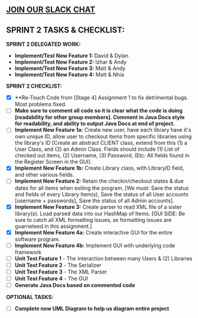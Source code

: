 [JOIN OUR SLACK CHAT](https://hooniganteam.slack.com/messages/general/)
------------------------------------------------------

SPRINT 2 TASKS & CHECKLIST:
----------
**SPRINT 2 DELEGATED WORK:**
- **Implement/Test New Feature 1:** David & Dylan 
- **Implement/Test New Feature 2:** Izhar & Andy
- **Implement/Test New Feature 3:** Matt & Andy
- **Implement/Test New Feature 4:** Matt & Nhia

**SPRINT 2 CHECKLIST:**
- [X] **Re-Touch Code from [Stage 4] Assignment 1 to fix detrimental bugs. Most problems fixed.
- [ ] **Make sure to comment all code so it is clear what the code is doing [readability for other group members]. Comment in Java Docs style for readability, and ability to output Java Docs at end of project.**
- [ ] **Implement New Feature 1a:** Create new user, have each library have it's own unique ID, allow user to checkout items from specific libraries using the library's ID [Create an abstract CLIENT class, extend from this (1) a User Class, and (2) an Admin Class. Fields should include (1) List of checked out items, (2) Username, (3) Password, (Etc: All fields found in the Register Screen in the GUI).
- [X] **Implement New Feature 1b:** Create Library class, with LibraryID field, and other various fields.
- [ ] **Implement New Feature 2:** Retain the checkin/checkout states & due dates for all items when exiting the program. [We must: Save the status and fields of every Library Item(s), Save the status of all User accounts [username + passwords], Save the status of all Admin accounts].
- [X] **Implement New Feature 3:** Create parser to read XML file of a sister library(s). Load parsed data into our HashMap of Items. [GUI SIDE: Be sure to catch all XML formatting issues, as formatting issues are guarneteed in this assignment.]
- [X] **Implement New Feature 4a:** Create interactive GUI for the entire software program.
- [ ] **Implement New Feature 4b:** Implement GUI with underlying code framework
- [ ] **Unit Test Feature 1** - The interaction between many Users & (2) Libraries
- [ ] **Unit Test Feature 2** - The Serializer
- [ ] **Unit Test Feature 3** - The XML Parser
- [ ] **Unit Test Feature 4** - The GUI
- [ ] **Generate Java Docs based on commented code**

**OPTIONAL TASKS:**
- [ ] **Complete new UML Diagram to help us diagram entire project**